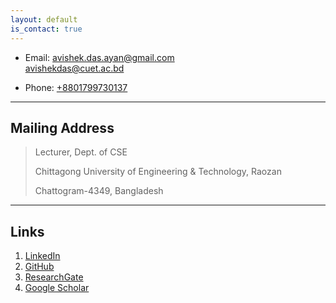 ```yaml
---
layout: default
is_contact: true
---
```


* Email: [avishek.das.ayan@gmail.com](mailto:avishek.das.ayan@gmail.com)<br>
 [avishekdas@cuet.ac.bd](mailto:avishekdas@cuet.ac.bd)


* Phone: [+8801799730137](tel:+8801799730137)

---

## Mailing Address

> Lecturer, Dept. of CSE
>
> Chittagong University of Engineering & Technology, Raozan
>
> Chattogram-4349, Bangladesh

---

## Links

1. [LinkedIn](https://linkedin.com/in/avishek-d/)
2. [GitHub](https://github.com/avishek-018/)
3. [ResearchGate](https://www.researchgate.net/profile/Avishek-Das-11)
4. [Google Scholar](https://scholar.google.com/citations?user=vmA2X1kAAAAJ)
